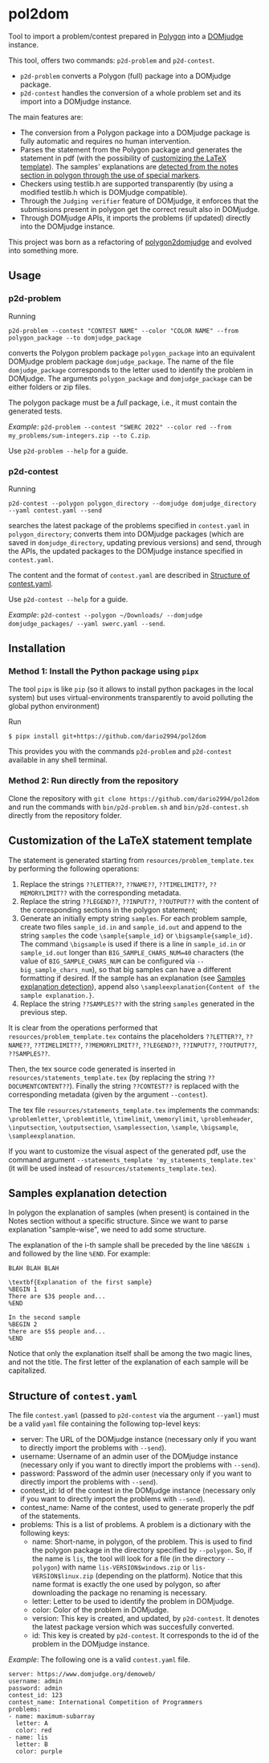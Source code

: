 # pol2dom

Tool to import a problem/contest prepared in [Polygon](https://polygon.codeforces.com/) into a [DOMjudge](https://www.domjudge.org/) instance.

This tool, offers two commands: `p2d-problem` and `p2d-contest`.

- `p2d-problem` converts a Polygon (full) package into a DOMjudge package.
- `p2d-contest` handles the conversion of a whole problem set and its import into a DOMjudge instance.

The main features are:

- The conversion from a Polygon package into a DOMjudge package is fully automatic and requires no human intervention.
- Parses the statement from the Polygon package and generates the statement in pdf (with the possibility of [customizing the LaTeX template](#customization-of-the-latex-statement-template)). The samples' explanations are [detected from the notes section in polygon through the use of special markers](#samples-explanation-detection).
- Checkers using testlib.h are supported transparently (by using a modified testlib.h which is DOMjudge compatible).
- Through the `Judging verifier` feature of DOMjudge, it enforces that the submissions present in polygon get the correct result also in DOMjudge.
- Through DOMjudge APIs, it imports the problems (if updated) directly into the DOMjudge instance.

This project was born as a refactoring of [polygon2domjudge](https://github.com/cubercsl/polygon2domjudge) and evolved into something more.

## Usage

### p2d-problem

Running

```p2d-problem --contest "CONTEST NAME" --color "COLOR NAME" --from polygon_package --to domjudge_package```

converts the Polygon problem package `polygon_package` into an equivalent DOMjudge problem package `domjudge_package`.
The name of the file `domjudge_package` corresponds to the letter used to identify the problem in DOMjudge.
The arguments `polygon_package` and `domjudge_package` can be either folders or zip files.

The polygon package must be a *full* package, i.e., it must contain the generated tests.

*Example*: `p2d-problem --contest "SWERC 2022" --color red --from my_problems/sum-integers.zip --to C.zip`.

Use `p2d-problem --help` for a guide.

### p2d-contest

Running 

```p2d-contest --polygon polygon_directory --domjudge domjudge_directory --yaml contest.yaml --send```

searches the latest package of the problems specified in `contest.yaml` in `polygon_directory`; converts them into DOMjudge packages (which are saved in `domjudge_directory`, updating previous versions) and send, through the APIs, the updated packages to the DOMjudge instance specified in `contest.yaml`.

The content and the format of `contest.yaml` are described in [Structure of contest.yaml](#structure-of-contestyaml).

Use `p2d-contest --help` for a guide.

*Example*: `p2d-contest --polygon ~/Downloads/ --domjudge domjudge_packages/ --yaml swerc.yaml --send`.

## Installation
### Method 1: Install the Python package using `pipx`
The tool `pipx` is like `pip` (so it allows to install python packages in the local system) but uses virtual-environments transparently to avoid polluting the global python environment)

Run
```bash
$ pipx install git+https://github.com/dario2994/pol2dom
```
This provides you with the commands `p2d-problem` and `p2d-contest` available in any shell terminal.

### Method 2: Run directly from the repository

Clone the repository with `git clone https://github.com/dario2994/pol2dom` and run the commands with `bin/p2d-problem.sh` and `bin/p2d-contest.sh` directly from the repository folder.

## Customization of the LaTeX statement template

The statement is generated starting from `resources/problem_template.tex` by performing the following operations:

1. Replace the strings `??LETTER??`, `??NAME??`, `??TIMELIMIT??`, `??MEMORYLIMIT??` with the corresponding metadata.
2. Replace the string `??LEGEND??`, `??INPUT??`, `??OUTPUT??` with the content of the corresponding sections in the polygon statement;
3. Generate an initially empty string `samples`.
For each problem sample, create two files `sample_id.in` and `sample_id.out` and append to the string `samples` the code `\sample{sample_id}` or `\bigsample{sample_id}`. The command `\bigsample` is used if there is a line in `sample_id.in` or `sample_id.out` longer than `BIG_SAMPLE_CHARS_NUM=40` characters (the value of `BIG_SAMPLE_CHARS_NUM` can be configured via `--big_sample_chars_num`), so that big samples can have a different formatting if desired.
If the sample has an explanation (see [Samples explanation detection](#samples-explanation-detection)), append also `\sampleexplanation{Content of the sample explanation.}`.
4. Replace the string `??SAMPLES??` with the string `samples` generated in the previous step.

It is clear from the operations performed that `resources/problem_template.tex` contains the placeholders `??LETTER??`, `??NAME??`, `??TIMELIMIT??`, `??MEMORYLIMIT??`, `??LEGEND??`, `??INPUT??`, `??OUTPUT??`, `??SAMPLES??`.

Then, the tex source code generated is inserted in `resources/statements_template.tex` (by replacing the string `??DOCUMENTCONTENT??`). Finally the string `??CONTEST??` is replaced with the corresponding metadata (given by the argument `--contest`).

The tex file `resources/statements_template.tex` implements the commands: `\problemletter`, `\problemtitle`, `\timelimit`, `\memorylimit`, `\problemheader`, `\inputsection`, `\outputsection`, `\samplessection`, `\sample`, `\bigsample`, `\sampleexplanation`.

If you want to customize the visual aspect of the generated pdf, use the command argument `--statements_template 'my_statements_template.tex'` (it will be used instead of `resources/statements_template.tex`).

## Samples explanation detection

In polygon the explanation of samples (when present) is contained in the Notes section without a specific structure.
Since we want to parse explanation "sample-wise", we need to add some structure.

The explanation of the i-th sample shall be preceded by the line `%BEGIN i` and followed by the line `%END`. For example:

```
BLAH BLAH BLAH

\textbf{Explanation of the first sample}
%BEGIN 1
There are $3$ people and...
%END

In the second sample
%BEGIN 2
there are $5$ people and...
%END
```

Notice that only the explanation itself shall be among the two magic lines, and not the title. The first letter of the explanation of each sample will be capitalized.

## Structure of `contest.yaml`

The file `contest.yaml` (passed to `p2d-contest` via the argument `--yaml`) must be a valid `yaml` file containing the following top-level keys:

- server: The URL of the DOMjudge instance (necessary only if you want to directly import the problems with `--send`).
- username: Username of an admin user of the DOMjudge instance (necessary only if you want to directly import the problems with `--send`).
- password: Password of the admin user (necessary only if you want to directly import the problems with `--send`).
- contest_id: Id of the contest in the DOMjudge instance (necessary only if you want to directly import the problems with `--send`).
- contest_name: Name of the contest, used to generate properly the pdf of the statements.
- problems: This is a list of problems. A problem is a dictionary with the following keys:
  - name: Short-name, in polygon, of the problem. This is used to find the polygon package in the directory specified by `--polygon`.
          So, if the name is `lis`, the tool will look for a file (in the directory `--polygon`) with name `lis-VERSION$windows.zip` or `lis-VERSION$linux.zip` (depending on the platform). Notice that this name format is exactly the one used by polygon, so after downloading the package no renaming is necessary.
  - letter: Letter to be used to identify the problem in DOMjudge.
  - color: Color of the problem in DOMjudge.
  - version: This key is created, and updated, by `p2d-contest`. It denotes the latest package version which was succesfully converted.
  - id: This key is created by `p2d-contest`. It corresponds to the id of the problem in the DOMjudge instance.

*Example*: The following one is a valid `contest.yaml` file.

```
server: https://www.domjudge.org/demoweb/
username: admin
password: admin
contest_id: 123
contest_name: International Competition of Programmers
problems:
- name: maximum-subarray
  letter: A
  color: red
- name: lis
  letter: B
  color: purple
```
